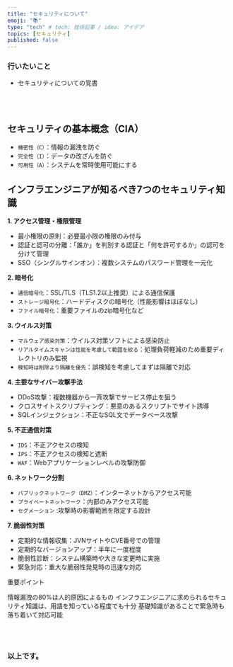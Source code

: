 ```yaml
---
title: "セキュリティについて"
emoji: "📚"
type: "tech" # tech: 技術記事 / idea: アイデア
topics: [セキュリティ]
published: false
---
```


### 行いたいこと
- セキュリティについての覚書


<br>
<br>


## セキュリティの基本概念（CIA）

- `機密性（C）`：情報の漏洩を防ぐ
- `完全性（I）`：データの改ざんを防ぐ
- `可用性（A）`：システムを常時使用可能にする

## インフラエンジニアが知るべき7つのセキュリティ知識
**1. アクセス管理・権限管理**

- 最小権限の原則：必要最小限の権限のみ付与
- 認証と認可の分離：「誰か」を判別する認証と「何を許可するか」の認可を分けて管理
- SSO（シングルサインオン）：複数システムのパスワード管理を一元化

**2. 暗号化**

- `通信暗号化`：SSL/TLS（TLS1.2以上推奨）による通信保護
- `ストレージ暗号化`：ハードディスクの暗号化（性能影響はほぼなし）
- `ファイル暗号化`：重要ファイルのzip暗号化など

**3. ウイルス対策**

 - `マルウェア感染対策`：ウイルス対策ソフトによる感染防止
- `リアルタイムスキャンは性能を考慮して範囲を絞る`：処理負荷軽減のため重要ディレクトリのみ監視
- `検知時は削除より隔離を優先`：誤検知を考慮してまずは隔離で対応

**4. 主要なサイバー攻撃手法**

- DDoS攻撃：複数機器から一斉攻撃でサービス停止を狙う
- クロスサイトスクリプティング：悪意のあるスクリプトでサイト誘導
- SQLインジェクション：不正なSQL文でデータベース攻撃

**5. 不正通信対策**

- `IDS`：不正アクセスの検知
- `IPS`：不正アクセスの検知と遮断
- `WAF`：Webアプリケーションレベルの攻撃防御

**6. ネットワーク分割**

- `パブリックネットワーク（DMZ）`：インターネットからアクセス可能
- `プライベートネットワーク`：内部のみアクセス可能
- `セグメーション` :攻撃時の影響範囲を限定する設計

**7. 脆弱性対策**

- 定期的な情報収集：JVNサイトやCVE番号での管理
- 定期的なバージョンアップ：半年に一度程度
- 脆弱性診断：システム構築時や大きな変更時に実施
- 緊急対応：重大な脆弱性発見時の迅速な対応




重要ポイント

情報漏洩の80%は人的原因によるもの
インフラエンジニアに求められるセキュリティ知識は、用語を知っている程度でも十分
基礎知識があることで緊急時も落ち着いて対応可能


<br>
<br>


### 以上です。

<br>
<br>
<br>